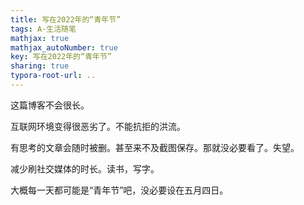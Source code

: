 ```yaml
---
title: 写在2022年的“青年节”
tags: A-生活随笔
mathjax: true
mathjax_autoNumber: true
key: 写在2022年的“青年节”
sharing: true
typora-root-url: ..
---
```


<!--more-->

这篇博客不会很长。

互联网环境变得很恶劣了。不能抗拒的洪流。

有思考的文章会随时被删。甚至来不及截图保存。那就没必要看了。失望。

减少刷社交媒体的时长。读书，写字。

大概每一天都可能是“青年节”吧，没必要设在五月四日。